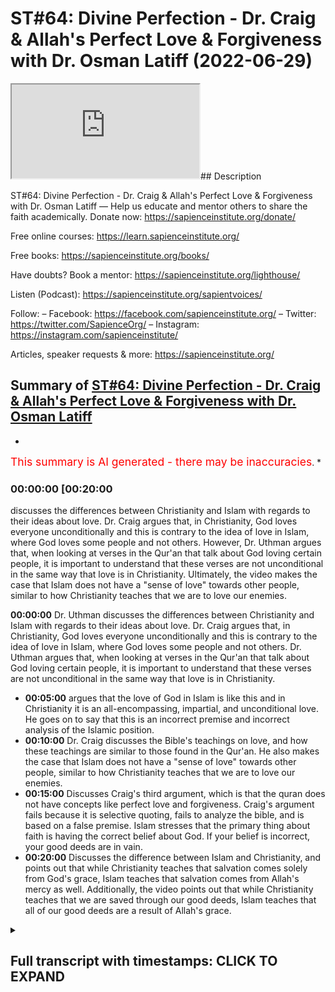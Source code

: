 # ST#64: Divine Perfection - Dr. Craig & Allah's Perfect Love & Forgiveness with Dr. Osman Latiff (2022-06-29)

<iframe loading='lazy' allow='autoplay' src='https://www.youtube.com/embed/fFkGbBAgy1s'></iframe>## Description

ST#64: Divine Perfection - Dr. Craig & Allah's Perfect Love & Forgiveness with Dr. Osman Latiff
—
Help us educate and mentor others to share the faith academically.
Donate now: <https://sapienceinstitute.org/donate/>

Free online courses: <https://learn.sapienceinstitute.org/>

Free books: <https://sapienceinstitute.org/books/>

Have doubts? Book a mentor: <https://sapienceinstitute.org/lighthouse/>

Listen (Podcast): <https://sapienceinstitute.org/sapientvoices/>

Follow:
– Facebook: <https://facebook.com/sapienceinstitute.org/>
– Twitter: <https://twitter.com/SapienceOrg/>
– Instagram: <https://instagram.com/sapienceinstitute/>

Articles, speaker requests & more: <https://sapienceinstitute.org/>

## Summary of [ST#64: Divine Perfection - Dr. Craig & Allah's Perfect Love & Forgiveness with Dr. Osman Latiff](https://www.youtube.com/watch?v=fFkGbBAgy1s)

*

<span style="color:red; font-size:125%">This summary is AI generated - there may be inaccuracies</span>. [](/)*

### <a onclick="modifyYTiframeseektime('1200')">00:00:00 [00:20:00</a>

 discusses the differences between Christianity and Islam with regards to their ideas about love. Dr. Craig argues that, in Christianity, God loves everyone unconditionally and this is contrary to the idea of love in Islam, where God loves some people and not others. However, Dr. Uthman argues that, when looking at verses in the Qur'an that talk about God loving certain people, it is important to understand that these verses are not unconditional in the same way that love is in Christianity. Ultimately, the video makes the case that Islam does not have a "sense of love" towards other people, similar to how Christianity teaches that we are to love our enemies.

**<a onclick="modifyYTiframeseektime('0')">00:00:00</a>**  Dr. Uthman discusses the differences between Christianity and Islam with regards to their ideas about love. Dr. Craig argues that, in Christianity, God loves everyone unconditionally and this is contrary to the idea of love in Islam, where God loves some people and not others. Dr. Uthman argues that, when looking at verses in the Qur'an that talk about God loving certain people, it is important to understand that these verses are not unconditional in the same way that love is in Christianity.

* **<a onclick="modifyYTiframeseektime('300')">00:05:00</a>** argues that the love of God in Islam is like this and in Christianity it is an all-encompassing, impartial, and unconditional love. He goes on to say that this is an incorrect premise and incorrect analysis of the Islamic position.
* **<a onclick="modifyYTiframeseektime('600')">00:10:00</a>**  Dr. Craig discusses the Bible's teachings on love, and how these teachings are similar to those found in the Qur'an. He also makes the case that Islam does not have a "sense of love" towards other people, similar to how Christianity teaches that we are to love our enemies.
* **<a onclick="modifyYTiframeseektime('900')">00:15:00</a>** Discusses Craig's third argument, which is that the quran does not have concepts like perfect love and forgiveness. Craig's argument fails because it is selective quoting, fails to analyze the bible, and is based on a false premise. Islam stresses that the primary thing about faith is having the correct belief about God. If your belief is incorrect, your good deeds are in vain.
* **<a onclick="modifyYTiframeseektime('1200')">00:20:00</a>** Discusses the difference between Islam and Christianity, and points out that while Christianity teaches that salvation comes solely from God's grace, Islam teaches that salvation comes from Allah's mercy as well. Additionally, the video points out that while Christianity teaches that we are saved through our good deeds, Islam teaches that all of our good deeds are a result of Allah's grace.

<details><summary><h2>Full transcript with timestamps: CLICK TO EXPAND</h2></summary>

<a onclick="modifyYTiframeseektime('6)')">0:00:06 assalamualaikum welcome to sapient</a>
<a onclick="modifyYTiframeseektime('8)')">0:00:08 thoughts this is dr uthman native and</a>
<a onclick="modifyYTiframeseektime('9)')">0:00:09 we're going through my book divine</a>
<a onclick="modifyYTiframeseektime('10)')">0:00:10 perfection christianity and islam on sin</a>
<a onclick="modifyYTiframeseektime('13)')">0:00:13 and salvation a very important topic a</a>
<a onclick="modifyYTiframeseektime('15)')">0:00:15 very crucial understanding christianity</a>
<a onclick="modifyYTiframeseektime('18)')">0:00:18 in its light in this right light and</a>
<a onclick="modifyYTiframeseektime('20)')">0:00:20 islam in this right light as well of</a>
<a onclick="modifyYTiframeseektime('22)')">0:00:22 course the book is also answering back</a>
<a onclick="modifyYTiframeseektime('24)')">0:00:24 against detractors made by destructions</a>
<a onclick="modifyYTiframeseektime('26)')">0:00:26 made by christian mission ethiopia and</a>
<a onclick="modifyYTiframeseektime('28)')">0:00:28 apologists like william lane craig and</a>
<a onclick="modifyYTiframeseektime('30)')">0:00:30 others before and after him as well</a>
<a onclick="modifyYTiframeseektime('33)')">0:00:33 we've been through</a>
<a onclick="modifyYTiframeseektime('34)')">0:00:34 two main arguments made by dr william</a>
<a onclick="modifyYTiframeseektime('37)')">0:00:37 lane craig already about the concept of</a>
<a onclick="modifyYTiframeseektime('39)')">0:00:39 the trinity in the quranic framework</a>
<a onclick="modifyYTiframeseektime('41)')">0:00:41 about humans salvation in the quranic</a>
<a onclick="modifyYTiframeseektime('44)')">0:00:44 model as well</a>
<a onclick="modifyYTiframeseektime('46)')">0:00:46 in contrast to the christian</a>
<a onclick="modifyYTiframeseektime('48)')">0:00:48 idea about atonement represents through</a>
<a onclick="modifyYTiframeseektime('50)')">0:00:50 atonement theories and other things as</a>
<a onclick="modifyYTiframeseektime('52)')">0:00:52 well now the the third argument made by</a>
<a onclick="modifyYTiframeseektime('55)')">0:00:55 dr craig in light of islamic theism is a</a>
<a onclick="modifyYTiframeseektime('58)')">0:00:58 bit similar to the second one but this</a>
<a onclick="modifyYTiframeseektime('60)')">0:01:00 time it's about the idea of love</a>
<a onclick="modifyYTiframeseektime('62)')">0:01:02 so he argues therefore that god can't be</a>
<a onclick="modifyYTiframeseektime('65)')">0:01:05 worthy of worship in islam because he's</a>
<a onclick="modifyYTiframeseektime('67)')">0:01:07 not maximally loving in that he doesn't</a>
<a onclick="modifyYTiframeseektime('70)')">0:01:10 love</a>
<a onclick="modifyYTiframeseektime('70)')">0:01:10 everybody and the christians in fact not</a>
<a onclick="modifyYTiframeseektime('73)')">0:01:13 all christians but he and perhaps people</a>
<a onclick="modifyYTiframeseektime('75)')">0:01:15 like him</a>
<a onclick="modifyYTiframeseektime('76)')">0:01:16 focus on the idea that god loves</a>
<a onclick="modifyYTiframeseektime('79)')">0:01:19 everyone</a>
<a onclick="modifyYTiframeseektime('80)')">0:01:20 god loves everybody</a>
<a onclick="modifyYTiframeseektime('82)')">0:01:22 and therefore if god loves everybody</a>
<a onclick="modifyYTiframeseektime('85)')">0:01:25 then that's the god that we should be</a>
<a onclick="modifyYTiframeseektime('86)')">0:01:26 worshipping as opposed to islam where</a>
<a onclick="modifyYTiframeseektime('89)')">0:01:29 god loves some people and not other</a>
<a onclick="modifyYTiframeseektime('91)')">0:01:31 people and craig therefore in his in his</a>
<a onclick="modifyYTiframeseektime('94)')">0:01:34 works and literature in his debates he</a>
<a onclick="modifyYTiframeseektime('96)')">0:01:36 isolates particular verses in the quran</a>
<a onclick="modifyYTiframeseektime('98)')">0:01:38 where it says that god loves the</a>
<a onclick="modifyYTiframeseektime('100)')">0:01:40 the doers of god those of good god loves</a>
<a onclick="modifyYTiframeseektime('103)')">0:01:43 the repentant god loves the you know the</a>
<a onclick="modifyYTiframeseektime('106)')">0:01:46 ones who make peace god loves so god</a>
<a onclick="modifyYTiframeseektime('108)')">0:01:48 loves particular people uh but god does</a>
<a onclick="modifyYTiframeseektime('111)')">0:01:51 not love other people god doesn't love</a>
<a onclick="modifyYTiframeseektime('112)')">0:01:52 the boastful god doesn't love the</a>
<a onclick="modifyYTiframeseektime('114)')">0:01:54 arrogant god doesn't love the the</a>
<a onclick="modifyYTiframeseektime('116)')">0:01:56 unbelievers for example god doesn't love</a>
<a onclick="modifyYTiframeseektime('118)')">0:01:58 the mischief makers for example or the</a>
<a onclick="modifyYTiframeseektime('120)')">0:02:00 unjust for example so we have those that</a>
<a onclick="modifyYTiframeseektime('122)')">0:02:02 god loves and go that god and those that</a>
<a onclick="modifyYTiframeseektime('124)')">0:02:04 god does not love</a>
<a onclick="modifyYTiframeseektime('126)')">0:02:06 in the quran for example whereas he says</a>
<a onclick="modifyYTiframeseektime('128)')">0:02:08 in in christianity god loves everybody</a>
<a onclick="modifyYTiframeseektime('132)')">0:02:12 and the key verse that christians love</a>
<a onclick="modifyYTiframeseektime('134)')">0:02:14 to cite like him and others is</a>
<a onclick="modifyYTiframeseektime('136)')">0:02:16 for god so loved the world loved the</a>
<a onclick="modifyYTiframeseektime('138)')">0:02:18 world that he gave his only be or he</a>
<a onclick="modifyYTiframeseektime('140)')">0:02:20 sent his only begotten son that he</a>
<a onclick="modifyYTiframeseektime('142)')">0:02:22 whosoever believes in him shall have</a>
<a onclick="modifyYTiframeseektime('144)')">0:02:24 everlasting life and shall not perish so</a>
<a onclick="modifyYTiframeseektime('147)')">0:02:27 therefore since god so loved the world</a>
<a onclick="modifyYTiframeseektime('149)')">0:02:29 meaning the whole world</a>
<a onclick="modifyYTiframeseektime('151)')">0:02:31 that means god loves everybody including</a>
<a onclick="modifyYTiframeseektime('154)')">0:02:34 sinners this is the key thing for us to</a>
<a onclick="modifyYTiframeseektime('156)')">0:02:36 remember about what christians say</a>
<a onclick="modifyYTiframeseektime('158)')">0:02:38 god loves sinners and therefore</a>
<a onclick="modifyYTiframeseektime('161)')">0:02:41 and in contrast the quran in islam the</a>
<a onclick="modifyYTiframeseektime('163)')">0:02:43 god of islam or the quran does not love</a>
<a onclick="modifyYTiframeseektime('166)')">0:02:46 sinners that's the key thing but the</a>
<a onclick="modifyYTiframeseektime('168)')">0:02:48 first thing of course is for us to</a>
<a onclick="modifyYTiframeseektime('169)')">0:02:49 understand this very very clearly number</a>
<a onclick="modifyYTiframeseektime('171)')">0:02:51 one</a>
<a onclick="modifyYTiframeseektime('172)')">0:02:52 christians of course they make this</a>
<a onclick="modifyYTiframeseektime('174)')">0:02:54 argument about god loving everybody but</a>
<a onclick="modifyYTiframeseektime('176)')">0:02:56 there is no agreement in fact amongst</a>
<a onclick="modifyYTiframeseektime('178)')">0:02:58 christians or theologians that god in</a>
<a onclick="modifyYTiframeseektime('181)')">0:03:01 fact loves everybody does god love</a>
<a onclick="modifyYTiframeseektime('184)')">0:03:04 the murderer does god love</a>
<a onclick="modifyYTiframeseektime('187)')">0:03:07 hitler does god love genocidal maniacs</a>
<a onclick="modifyYTiframeseektime('190)')">0:03:10 does god love everybody and does god</a>
<a onclick="modifyYTiframeseektime('193)')">0:03:13 love them exactly the same way now i say</a>
<a onclick="modifyYTiframeseektime('195)')">0:03:15 that because dr craig for example says</a>
<a onclick="modifyYTiframeseektime('198)')">0:03:18 the love of god is three things it's</a>
<a onclick="modifyYTiframeseektime('200)')">0:03:20 impartial it's universal and it's</a>
<a onclick="modifyYTiframeseektime('203)')">0:03:23 unconditional remember those three words</a>
<a onclick="modifyYTiframeseektime('205)')">0:03:25 it's impartial</a>
<a onclick="modifyYTiframeseektime('207)')">0:03:27 unconditional and it's universal whereas</a>
<a onclick="modifyYTiframeseektime('210)')">0:03:30 the love of the god in islam it's</a>
<a onclick="modifyYTiframeseektime('213)')">0:03:33 partial not universal not unconditional</a>
<a onclick="modifyYTiframeseektime('215)')">0:03:35 either therefore the god of uh</a>
<a onclick="modifyYTiframeseektime('217)')">0:03:37 christianity he argues wins the day now</a>
<a onclick="modifyYTiframeseektime('220)')">0:03:40 let's think about this very carefully</a>
<a onclick="modifyYTiframeseektime('221)')">0:03:41 what does it mean to say that the love</a>
<a onclick="modifyYTiframeseektime('222)')">0:03:42 of god is impartial in christianity that</a>
<a onclick="modifyYTiframeseektime('225)')">0:03:45 means it's the same that means god loves</a>
<a onclick="modifyYTiframeseektime('228)')">0:03:48 everybody the same what does that mean</a>
<a onclick="modifyYTiframeseektime('231)')">0:03:51 that means god loves</a>
<a onclick="modifyYTiframeseektime('233)')">0:03:53 hitler like he loves moses that god</a>
<a onclick="modifyYTiframeseektime('236)')">0:03:56 loves the mass murderer like he loves</a>
<a onclick="modifyYTiframeseektime('239)')">0:03:59 the peacemaker that means god love is</a>
<a onclick="modifyYTiframeseektime('241)')">0:04:01 impartial he loves everybody the same</a>
<a onclick="modifyYTiframeseektime('244)')">0:04:04 which means in essence god loves nobody</a>
<a onclick="modifyYTiframeseektime('247)')">0:04:07 because there's no gradients of love for</a>
<a onclick="modifyYTiframeseektime('249)')">0:04:09 us to consider what does love actually</a>
<a onclick="modifyYTiframeseektime('251)')">0:04:11 then mean</a>
<a onclick="modifyYTiframeseektime('253)')">0:04:13 what does love even mean if god loves</a>
<a onclick="modifyYTiframeseektime('255)')">0:04:15 everybody the same and there are no</a>
<a onclick="modifyYTiframeseektime('257)')">0:04:17 gradients of love loving less not loving</a>
<a onclick="modifyYTiframeseektime('260)')">0:04:20 loving more these are all gradients of</a>
<a onclick="modifyYTiframeseektime('262)')">0:04:22 love that we find in the quran in</a>
<a onclick="modifyYTiframeseektime('263)')">0:04:23 islamic</a>
<a onclick="modifyYTiframeseektime('265)')">0:04:25 narrative but in christianity if god</a>
<a onclick="modifyYTiframeseektime('267)')">0:04:27 loves everybody the same impartially</a>
<a onclick="modifyYTiframeseektime('269)')">0:04:29 that means how do we even have a way of</a>
<a onclick="modifyYTiframeseektime('271)')">0:04:31 approaching god or know what god wants</a>
<a onclick="modifyYTiframeseektime('274)')">0:04:34 us to do if he loves us all impartially</a>
<a onclick="modifyYTiframeseektime('277)')">0:04:37 anyway from the get-go from the outside</a>
<a onclick="modifyYTiframeseektime('280)')">0:04:40 and what does it mean is love is</a>
<a onclick="modifyYTiframeseektime('281)')">0:04:41 unconditional that means there's no</a>
<a onclick="modifyYTiframeseektime('283)')">0:04:43 condition placed on god's love that</a>
<a onclick="modifyYTiframeseektime('284)')">0:04:44 means</a>
<a onclick="modifyYTiframeseektime('285)')">0:04:45 the psychopathic murderer she could feel</a>
<a onclick="modifyYTiframeseektime('288)')">0:04:48 secure and happy knowing that god loves</a>
<a onclick="modifyYTiframeseektime('290)')">0:04:50 him anyway because it's an unconditional</a>
<a onclick="modifyYTiframeseektime('293)')">0:04:53 love like the craig therefore presents</a>
<a onclick="modifyYTiframeseektime('295)')">0:04:55 but this again is contrary in fact to</a>
<a onclick="modifyYTiframeseektime('297)')">0:04:57 the bible itself because in the bible</a>
<a onclick="modifyYTiframeseektime('299)')">0:04:59 itself we do find verses where god does</a>
<a onclick="modifyYTiframeseektime('302)')">0:05:02 not love some people in the book of</a>
<a onclick="modifyYTiframeseektime('304)')">0:05:04 hosea for example chapter 9 verse 5 5 it</a>
<a onclick="modifyYTiframeseektime('307)')">0:05:07 says because of their wickedness in</a>
<a onclick="modifyYTiframeseektime('309)')">0:05:09 gilgal i hated them</a>
<a onclick="modifyYTiframeseektime('312)')">0:05:12 right because of this wretchedness or</a>
<a onclick="modifyYTiframeseektime('314)')">0:05:14 their rebellion i do not love them very</a>
<a onclick="modifyYTiframeseektime('317)')">0:05:17 unequivocal language in psalm 5 5. god</a>
<a onclick="modifyYTiframeseektime('320)')">0:05:20 does not love those who transgress and</a>
<a onclick="modifyYTiframeseektime('322)')">0:05:22 do wrong in psalm 5 5 in psalm 139 it</a>
<a onclick="modifyYTiframeseektime('326)')">0:05:26 says something similar right that</a>
<a onclick="modifyYTiframeseektime('329)')">0:05:29 what do i do with those who hate you i</a>
<a onclick="modifyYTiframeseektime('331)')">0:05:31 hate them i have all full hatred for</a>
<a onclick="modifyYTiframeseektime('334)')">0:05:34 them in fact eric peel the dutch</a>
<a onclick="modifyYTiframeseektime('336)')">0:05:36 theologian says that the most</a>
<a onclick="modifyYTiframeseektime('338)')">0:05:38 absolute form of hatred is used in this</a>
<a onclick="modifyYTiframeseektime('341)')">0:05:41 verse even thomas aquinas in his</a>
<a onclick="modifyYTiframeseektime('343)')">0:05:43 comments from psalm 5 5 says that god</a>
<a onclick="modifyYTiframeseektime('345)')">0:05:45 hates sinners</a>
<a onclick="modifyYTiframeseektime('347)')">0:05:47 right that they're not sufficient</a>
<a onclick="modifyYTiframeseektime('349)')">0:05:49 before god's majesty before god so</a>
<a onclick="modifyYTiframeseektime('352)')">0:05:52 therefore it seems these are like newer</a>
<a onclick="modifyYTiframeseektime('354)')">0:05:54 kind of trends coming from christian</a>
<a onclick="modifyYTiframeseektime('355)')">0:05:55 missionaries about god loving everybody</a>
<a onclick="modifyYTiframeseektime('357)')">0:05:57 maybe</a>
<a onclick="modifyYTiframeseektime('358)')">0:05:58 maybe it's a ploy</a>
<a onclick="modifyYTiframeseektime('359)')">0:05:59 in order to propagate their faith and to</a>
<a onclick="modifyYTiframeseektime('361)')">0:06:01 invite more people to christianity but</a>
<a onclick="modifyYTiframeseektime('363)')">0:06:03 but the bible isn't saying that and nor</a>
<a onclick="modifyYTiframeseektime('366)')">0:06:06 are christian theologians particularly</a>
<a onclick="modifyYTiframeseektime('367)')">0:06:07 of the past saying that that god loves</a>
<a onclick="modifyYTiframeseektime('369)')">0:06:09 everybody the same way impartially that</a>
<a onclick="modifyYTiframeseektime('372)')">0:06:12 means even me as a muslim who denies</a>
<a onclick="modifyYTiframeseektime('375)')">0:06:15 christianity and denies of the core</a>
<a onclick="modifyYTiframeseektime('377)')">0:06:17 tenets of christianity of incarnation of</a>
<a onclick="modifyYTiframeseektime('380)')">0:06:20 jesus as a savior uh</a>
<a onclick="modifyYTiframeseektime('383)')">0:06:23 god would love me as as he loves other</a>
<a onclick="modifyYTiframeseektime('385)')">0:06:25 people</a>
<a onclick="modifyYTiframeseektime('386)')">0:06:26 unconditionally i mean i don't have to</a>
<a onclick="modifyYTiframeseektime('388)')">0:06:28 change or anything of course christians</a>
<a onclick="modifyYTiframeseektime('389)')">0:06:29 wouldn't argue they said no there has to</a>
<a onclick="modifyYTiframeseektime('390)')">0:06:30 be change and you have to whatever but</a>
<a onclick="modifyYTiframeseektime('392)')">0:06:32 the point is not just through my service</a>
<a onclick="modifyYTiframeseektime('394)')">0:06:34 of anybody really so</a>
<a onclick="modifyYTiframeseektime('396)')">0:06:36 that wouldn't really work in light of</a>
<a onclick="modifyYTiframeseektime('398)')">0:06:38 the bible or in light of just</a>
<a onclick="modifyYTiframeseektime('399)')">0:06:39 logical sense and what about god</a>
<a onclick="modifyYTiframeseektime('402)')">0:06:42 therefore loving universally that means</a>
<a onclick="modifyYTiframeseektime('404)')">0:06:44 the same thing that god loves everybody</a>
<a onclick="modifyYTiframeseektime('406)')">0:06:46 and everything the same way</a>
<a onclick="modifyYTiframeseektime('408)')">0:06:48 of course this wouldn't make much sense</a>
<a onclick="modifyYTiframeseektime('411)')">0:06:51 to say that because it wouldn't give</a>
<a onclick="modifyYTiframeseektime('413)')">0:06:53 human beings that incentive that drive</a>
<a onclick="modifyYTiframeseektime('415)')">0:06:55 to want to do good things in order to</a>
<a onclick="modifyYTiframeseektime('418)')">0:06:58 love god or be loved by god because if</a>
<a onclick="modifyYTiframeseektime('422)')">0:07:02 god loves them already anyway then what</a>
<a onclick="modifyYTiframeseektime('424)')">0:07:04 really would the point of that be</a>
<a onclick="modifyYTiframeseektime('426)')">0:07:06 and some people in fact would argue some</a>
<a onclick="modifyYTiframeseektime('428)')">0:07:08 people would argue against it by saying</a>
<a onclick="modifyYTiframeseektime('429)')">0:07:09 well you know people's love for god</a>
<a onclick="modifyYTiframeseektime('431)')">0:07:11 should drive them to want to do good</a>
<a onclick="modifyYTiframeseektime('433)')">0:07:13 things for them and i understand that</a>
<a onclick="modifyYTiframeseektime('434)')">0:07:14 point as well but other people would</a>
<a onclick="modifyYTiframeseektime('435)')">0:07:15 argue</a>
<a onclick="modifyYTiframeseektime('436)')">0:07:16 what's the point anyway and anyway islam</a>
<a onclick="modifyYTiframeseektime('438)')">0:07:18 doesn't have that problem</a>
<a onclick="modifyYTiframeseektime('440)')">0:07:20 it doesn't have that problem because</a>
<a onclick="modifyYTiframeseektime('442)')">0:07:22 what does islam actually say</a>
<a onclick="modifyYTiframeseektime('443)')">0:07:23 it says number one the thing that is</a>
<a onclick="modifyYTiframeseektime('446)')">0:07:26 universal from god to all of humanity is</a>
<a onclick="modifyYTiframeseektime('449)')">0:07:29 the divine mercy of god remember we've</a>
<a onclick="modifyYTiframeseektime('452)')">0:07:32 discussed it already in light of the</a>
<a onclick="modifyYTiframeseektime('454)')">0:07:34 adamic conundrum in light of human</a>
<a onclick="modifyYTiframeseektime('456)')">0:07:36 salvation model</a>
<a onclick="modifyYTiframeseektime('457)')">0:07:37 god's divine mercy and that divine mercy</a>
<a onclick="modifyYTiframeseektime('460)')">0:07:40 is in everything so the prophet of allah</a>
<a onclick="modifyYTiframeseektime('463)')">0:07:43 says that that in the lillahi</a>
<a onclick="modifyYTiframeseektime('465)')">0:07:45 allah has a hundred parts of his mercy</a>
<a onclick="modifyYTiframeseektime('470)')">0:07:50 allah has sent one part of his mercy</a>
<a onclick="modifyYTiframeseektime('472)')">0:07:52 between humans and jinn and even beasts</a>
<a onclick="modifyYTiframeseektime('475)')">0:07:55 right even animals even the hadith says</a>
<a onclick="modifyYTiframeseektime('478)')">0:07:58 well hawaiian even insects share from</a>
<a onclick="modifyYTiframeseektime('480)')">0:08:00 that one part of that divine mercy that</a>
<a onclick="modifyYTiframeseektime('482)')">0:08:02 means that mercy of god really is in</a>
<a onclick="modifyYTiframeseektime('484)')">0:08:04 everybody</a>
<a onclick="modifyYTiframeseektime('486)')">0:08:06 and people when you see</a>
<a onclick="modifyYTiframeseektime('488)')">0:08:08 you know acts of goodness or kindness or</a>
<a onclick="modifyYTiframeseektime('490)')">0:08:10 mercy or sympathy or empathy or love</a>
<a onclick="modifyYTiframeseektime('492)')">0:08:12 uh</a>
<a onclick="modifyYTiframeseektime('493)')">0:08:13 or you're only seeing a small tiny</a>
<a onclick="modifyYTiframeseektime('496)')">0:08:16 fragment of something that's in your</a>
<a onclick="modifyYTiframeseektime('498)')">0:08:18 life but think about the whole of</a>
<a onclick="modifyYTiframeseektime('500)')">0:08:20 creation from the beginning to the end</a>
<a onclick="modifyYTiframeseektime('501)')">0:08:21 of time and all of everything that you</a>
<a onclick="modifyYTiframeseektime('503)')">0:08:23 see and you will never see in your life</a>
<a onclick="modifyYTiframeseektime('505)')">0:08:25 is all from that one part of allah's</a>
<a onclick="modifyYTiframeseektime('507)')">0:08:27 divine mercy that's mercy isn't</a>
<a onclick="modifyYTiframeseektime('509)')">0:08:29 everything even those who disbelieve in</a>
<a onclick="modifyYTiframeseektime('511)')">0:08:31 him allah is still merciful unto them</a>
<a onclick="modifyYTiframeseektime('513)')">0:08:33 how is allah merciful and to all people</a>
<a onclick="modifyYTiframeseektime('515)')">0:08:35 that allah allows and shows even the</a>
<a onclick="modifyYTiframeseektime('518)')">0:08:38 wretched most wretched person at any</a>
<a onclick="modifyYTiframeseektime('520)')">0:08:40 time a chance to come back to god</a>
<a onclick="modifyYTiframeseektime('524)')">0:08:44 right that's that's powerful that</a>
<a onclick="modifyYTiframeseektime('526)')">0:08:46 allah's mercy is such that even the most</a>
<a onclick="modifyYTiframeseektime('528)')">0:08:48 wretched individual has at any point in</a>
<a onclick="modifyYTiframeseektime('531)')">0:08:51 time any point in his life to go back to</a>
<a onclick="modifyYTiframeseektime('533)')">0:08:53 god through repentance and he will find</a>
<a onclick="modifyYTiframeseektime('535)')">0:08:55 god forgiving allah says</a>
<a onclick="modifyYTiframeseektime('541)')">0:09:01 i am forgiving</a>
<a onclick="modifyYTiframeseektime('544)')">0:09:04 for the one who repents</a>
<a onclick="modifyYTiframeseektime('546)')">0:09:06 and believes and works good deeds and</a>
<a onclick="modifyYTiframeseektime('549)')">0:09:09 then follows a life of righteousness i</a>
<a onclick="modifyYTiframeseektime('552)')">0:09:12 am forgiving on that person so therefore</a>
<a onclick="modifyYTiframeseektime('554)')">0:09:14 that that path is always open for</a>
<a onclick="modifyYTiframeseektime('556)')">0:09:16 anybody the path of forgiveness and</a>
<a onclick="modifyYTiframeseektime('558)')">0:09:18 mercy and closeness and love of god but</a>
<a onclick="modifyYTiframeseektime('561)')">0:09:21 to say therefore at the outset god loves</a>
<a onclick="modifyYTiframeseektime('563)')">0:09:23 everybody it wouldn't really it's i mean</a>
<a onclick="modifyYTiframeseektime('564)')">0:09:24 it might sound nice on the tongue but it</a>
<a onclick="modifyYTiframeseektime('566)')">0:09:26 doesn't really make that much actually</a>
<a onclick="modifyYTiframeseektime('567)')">0:09:27 of sense and christian theologians would</a>
<a onclick="modifyYTiframeseektime('569)')">0:09:29 argue i mean some people in fact really</a>
<a onclick="modifyYTiframeseektime('572)')">0:09:32 argue against william craig for saying</a>
<a onclick="modifyYTiframeseektime('574)')">0:09:34 such things because the bible in fact</a>
<a onclick="modifyYTiframeseektime('575)')">0:09:35 doesn't teach that doesn't preach that</a>
<a onclick="modifyYTiframeseektime('578)')">0:09:38 and therefore it's really an incorrect</a>
<a onclick="modifyYTiframeseektime('580)')">0:09:40 way of of of interpreting the christian</a>
<a onclick="modifyYTiframeseektime('583)')">0:09:43 faith as well</a>
<a onclick="modifyYTiframeseektime('584)')">0:09:44 uh so that's one thing therefore that he</a>
<a onclick="modifyYTiframeseektime('586)')">0:09:46 says in his argument that the love of</a>
<a onclick="modifyYTiframeseektime('588)')">0:09:48 god in islam is like this and in</a>
<a onclick="modifyYTiframeseektime('590)')">0:09:50 christianity it's an all-encompassing</a>
<a onclick="modifyYTiframeseektime('592)')">0:09:52 it's a universal impartial and</a>
<a onclick="modifyYTiframeseektime('594)')">0:09:54 unconditional love we've shown therefore</a>
<a onclick="modifyYTiframeseektime('596)')">0:09:56 that that actually is is an incorrect</a>
<a onclick="modifyYTiframeseektime('598)')">0:09:58 premise and incorrect</a>
<a onclick="modifyYTiframeseektime('599)')">0:09:59 analysis of the islamic position as well</a>
<a onclick="modifyYTiframeseektime('602)')">0:10:02 the second thing that he argues in fact</a>
<a onclick="modifyYTiframeseektime('604)')">0:10:04 in the same section or same area is he</a>
<a onclick="modifyYTiframeseektime('607)')">0:10:07 says you see the love of god</a>
<a onclick="modifyYTiframeseektime('609)')">0:10:09 is such that</a>
<a onclick="modifyYTiframeseektime('611)')">0:10:11 god calls on christians to be loving to</a>
<a onclick="modifyYTiframeseektime('615)')">0:10:15 be loving to their enemies</a>
<a onclick="modifyYTiframeseektime('617)')">0:10:17 and he says you see that's unique</a>
<a onclick="modifyYTiframeseektime('618)')">0:10:18 because in islam you don't have loving</a>
<a onclick="modifyYTiframeseektime('620)')">0:10:20 your enemies</a>
<a onclick="modifyYTiframeseektime('622)')">0:10:22 and again it might sound nice on the</a>
<a onclick="modifyYTiframeseektime('624)')">0:10:24 tongue while loving your enemies okay</a>
<a onclick="modifyYTiframeseektime('626)')">0:10:26 what does that actually mean it's</a>
<a onclick="modifyYTiframeseektime('627)')">0:10:27 important for all of us to look closely</a>
<a onclick="modifyYTiframeseektime('629)')">0:10:29 at every argument being made and to</a>
<a onclick="modifyYTiframeseektime('630)')">0:10:30 dissect it and to unpack it and to</a>
<a onclick="modifyYTiframeseektime('632)')">0:10:32 unpeel it and to look closely because</a>
<a onclick="modifyYTiframeseektime('634)')">0:10:34 these are our major problems and i</a>
<a onclick="modifyYTiframeseektime('636)')">0:10:36 believe that if christians are sincere</a>
<a onclick="modifyYTiframeseektime('638)')">0:10:38 and they look closely they'll see the</a>
<a onclick="modifyYTiframeseektime('640)')">0:10:40 fallacy of these of these own arguments</a>
<a onclick="modifyYTiframeseektime('642)')">0:10:42 so he says for example in the book of</a>
<a onclick="modifyYTiframeseektime('644)')">0:10:44 matthew it says that you know jesus says</a>
<a onclick="modifyYTiframeseektime('646)')">0:10:46 love your enemies</a>
<a onclick="modifyYTiframeseektime('648)')">0:10:48 love your enemies like you love</a>
<a onclick="modifyYTiframeseektime('649)')">0:10:49 yourselves love your enemies</a>
<a onclick="modifyYTiframeseektime('651)')">0:10:51 now what does love actually mean how do</a>
<a onclick="modifyYTiframeseektime('653)')">0:10:53 you define does the bible define love</a>
<a onclick="modifyYTiframeseektime('657)')">0:10:57 how do you love i know i know how to</a>
<a onclick="modifyYTiframeseektime('658)')">0:10:58 love me i could say i love god i love my</a>
<a onclick="modifyYTiframeseektime('661)')">0:11:01 mother i love my wife my children i you</a>
<a onclick="modifyYTiframeseektime('663)')">0:11:03 have you know what love might mean</a>
<a onclick="modifyYTiframeseektime('665)')">0:11:05 what does it mean to love your enemies</a>
<a onclick="modifyYTiframeseektime('668)')">0:11:08 and what must your enemies be doing or</a>
<a onclick="modifyYTiframeseektime('670)')">0:11:10 not doing in order for you to love them</a>
<a onclick="modifyYTiframeseektime('673)')">0:11:13 or not love them</a>
<a onclick="modifyYTiframeseektime('674)')">0:11:14 right do you love the one who is</a>
<a onclick="modifyYTiframeseektime('676)')">0:11:16 murdering your family do you love that</a>
<a onclick="modifyYTiframeseektime('677)')">0:11:17 person and how do you show that love as</a>
<a onclick="modifyYTiframeseektime('680)')">0:11:20 well</a>
<a onclick="modifyYTiframeseektime('681)')">0:11:21 it's one thing to verbalize in fact it's</a>
<a onclick="modifyYTiframeseektime('683)')">0:11:23 one thing to feel not even verbalizing</a>
<a onclick="modifyYTiframeseektime('685)')">0:11:25 is wanting to feel and say i love a</a>
<a onclick="modifyYTiframeseektime('687)')">0:11:27 person if that love is not verbalized</a>
<a onclick="modifyYTiframeseektime('690)')">0:11:30 it's a problem if that love isn't</a>
<a onclick="modifyYTiframeseektime('692)')">0:11:32 actualized it's another problem so what</a>
<a onclick="modifyYTiframeseektime('694)')">0:11:34 does love actually mean therefore now of</a>
<a onclick="modifyYTiframeseektime('696)')">0:11:36 course in the bible we're also taught</a>
<a onclick="modifyYTiframeseektime('698)')">0:11:38 and shown the way that loving one</a>
<a onclick="modifyYTiframeseektime('700)')">0:11:40 enemies is demonstrated in fact in the</a>
<a onclick="modifyYTiframeseektime('702)')">0:11:42 bible it says which means which means</a>
<a onclick="modifyYTiframeseektime('705)')">0:11:45 that when your enemy is hungry feed him</a>
<a onclick="modifyYTiframeseektime('708)')">0:11:48 when your enemy is thirsty give him</a>
<a onclick="modifyYTiframeseektime('710)')">0:11:50 drink no i could understand that</a>
<a onclick="modifyYTiframeseektime('712)')">0:11:52 but then for craig to make an argument</a>
<a onclick="modifyYTiframeseektime('714)')">0:11:54 that islam doesn't have something</a>
<a onclick="modifyYTiframeseektime('715)')">0:11:55 similar</a>
<a onclick="modifyYTiframeseektime('716)')">0:11:56 is again a gross gross error and this is</a>
<a onclick="modifyYTiframeseektime('719)')">0:11:59 too many of them from our christian</a>
<a onclick="modifyYTiframeseektime('721)')">0:12:01 friends because in the quran we have</a>
<a onclick="modifyYTiframeseektime('723)')">0:12:03 something similar in fact allah praises</a>
<a onclick="modifyYTiframeseektime('726)')">0:12:06 those companions of the prophet muhammad</a>
<a onclick="modifyYTiframeseektime('728)')">0:12:08 in the quran</a>
<a onclick="modifyYTiframeseektime('739)')">0:12:19 it says that they the prophet's</a>
<a onclick="modifyYTiframeseektime('741)')">0:12:21 companions feed believers feed</a>
<a onclick="modifyYTiframeseektime('744)')">0:12:24 right</a>
<a onclick="modifyYTiframeseektime('746)')">0:12:26 out of their love for allah</a>
<a onclick="modifyYTiframeseektime('749)')">0:12:29 their if their motivation is the love of</a>
<a onclick="modifyYTiframeseektime('751)')">0:12:31 allah right who do they feed</a>
<a onclick="modifyYTiframeseektime('754)')">0:12:34 the poor miskin the orphans and the</a>
<a onclick="modifyYTiframeseektime('758)')">0:12:38 prisoners of war</a>
<a onclick="modifyYTiframeseektime('760)')">0:12:40 prisoners of war of course are enemy</a>
<a onclick="modifyYTiframeseektime('762)')">0:12:42 prisoners of war right and they say we</a>
<a onclick="modifyYTiframeseektime('765)')">0:12:45 feed you</a>
<a onclick="modifyYTiframeseektime('768)')">0:12:48 for the sake of allah</a>
<a onclick="modifyYTiframeseektime('770)')">0:12:50 or they think or they feel or they say</a>
<a onclick="modifyYTiframeseektime('772)')">0:12:52 we feed you for the sake of allah</a>
<a onclick="modifyYTiframeseektime('774)')">0:12:54 we don't want for the face of allah we</a>
<a onclick="modifyYTiframeseektime('777)')">0:12:57 don't want from you any reward or any</a>
<a onclick="modifyYTiframeseektime('780)')">0:13:00 gratitude or any thanks everything we're</a>
<a onclick="modifyYTiframeseektime('782)')">0:13:02 doing is completely and solely for the</a>
<a onclick="modifyYTiframeseektime('784)')">0:13:04 love of allah wa ta'ala that's a</a>
<a onclick="modifyYTiframeseektime('786)')">0:13:06 demonstration of</a>
<a onclick="modifyYTiframeseektime('788)')">0:13:08 feeding captives and of course in</a>
<a onclick="modifyYTiframeseektime('790)')">0:13:10 islamic history there's a lot of</a>
<a onclick="modifyYTiframeseektime('791)')">0:13:11 examples of that of feeding captives</a>
<a onclick="modifyYTiframeseektime('793)')">0:13:13 whoever they are christian captives or</a>
<a onclick="modifyYTiframeseektime('795)')">0:13:15 whoever they are you know</a>
<a onclick="modifyYTiframeseektime('797)')">0:13:17 in my book on being human how islam</a>
<a onclick="modifyYTiframeseektime('800)')">0:13:20 addresses othering demonization and</a>
<a onclick="modifyYTiframeseektime('801)')">0:13:21 empathy my last chapter is about the</a>
<a onclick="modifyYTiframeseektime('803)')">0:13:23 genocide in rwanda 1994 where i discuss</a>
<a onclick="modifyYTiframeseektime('806)')">0:13:26 at length the way that muslims in fact</a>
<a onclick="modifyYTiframeseektime('808)')">0:13:28 save the lives of countless christians</a>
<a onclick="modifyYTiframeseektime('810)')">0:13:30 and fed them and gave them drink and hid</a>
<a onclick="modifyYTiframeseektime('812)')">0:13:32 them as as muslims to save their lives</a>
<a onclick="modifyYTiframeseektime('815)')">0:13:35 and all but these things are quite</a>
<a onclick="modifyYTiframeseektime('816)')">0:13:36 common they can't happen of course in</a>
<a onclick="modifyYTiframeseektime('818)')">0:13:38 our world people they do those things</a>
<a onclick="modifyYTiframeseektime('820)')">0:13:40 but in islam of course we also have</a>
<a onclick="modifyYTiframeseektime('821)')">0:13:41 guidelines about you know showing</a>
<a onclick="modifyYTiframeseektime('824)')">0:13:44 preferential treatment</a>
<a onclick="modifyYTiframeseektime('827)')">0:13:47 showing goodness to even enemies who are</a>
<a onclick="modifyYTiframeseektime('829)')">0:13:49 prisoners of war and um and dealing with</a>
<a onclick="modifyYTiframeseektime('832)')">0:13:52 them you know with that kind of a</a>
<a onclick="modifyYTiframeseektime('833)')">0:13:53 kindness or feeding them and so</a>
<a onclick="modifyYTiframeseektime('835)')">0:13:55 therefore the bible therefore has this</a>
<a onclick="modifyYTiframeseektime('836)')">0:13:56 but so too does the quran in fact have</a>
<a onclick="modifyYTiframeseektime('838)')">0:13:58 there's not an argument therefore to be</a>
<a onclick="modifyYTiframeseektime('839)')">0:13:59 made</a>
<a onclick="modifyYTiframeseektime('840)')">0:14:00 and therefore he also makes the case</a>
<a onclick="modifyYTiframeseektime('841)')">0:14:01 therefore that</a>
<a onclick="modifyYTiframeseektime('843)')">0:14:03 in islam we don't have this sense of</a>
<a onclick="modifyYTiframeseektime('846)')">0:14:06 you know of love towards other people or</a>
<a onclick="modifyYTiframeseektime('850)')">0:14:10 you know loving god for example loving</a>
<a onclick="modifyYTiframeseektime('852)')">0:14:12 god and god loving people even though of</a>
<a onclick="modifyYTiframeseektime('854)')">0:14:14 course the quran also says</a>
<a onclick="modifyYTiframeseektime('856)')">0:14:16 that about the believers</a>
<a onclick="modifyYTiframeseektime('859)')">0:14:19 that they</a>
<a onclick="modifyYTiframeseektime('861)')">0:14:21 that god loves them and they love god</a>
<a onclick="modifyYTiframeseektime('864)')">0:14:24 and so therefore the way that love is</a>
<a onclick="modifyYTiframeseektime('865)')">0:14:25 reflected in islam even love towards</a>
<a onclick="modifyYTiframeseektime('867)')">0:14:27 other people has been shown very clearly</a>
<a onclick="modifyYTiframeseektime('869)')">0:14:29 in the quran</a>
<a onclick="modifyYTiframeseektime('870)')">0:14:30 and in the life of the prophet muhammad</a>
<a onclick="modifyYTiframeseektime('872)')">0:14:32 himself peace be upon him in fact the</a>
<a onclick="modifyYTiframeseektime('874)')">0:14:34 prophet one says to his companion</a>
<a onclick="modifyYTiframeseektime('877)')">0:14:37 he says to aquarius</a>
<a onclick="modifyYTiframeseektime('879)')">0:14:39 he says</a>
<a onclick="modifyYTiframeseektime('880)')">0:14:40 join relations with those that cut off</a>
<a onclick="modifyYTiframeseektime('882)')">0:14:42 from you</a>
<a onclick="modifyYTiframeseektime('884)')">0:14:44 and give to those who deny you</a>
<a onclick="modifyYTiframeseektime('887)')">0:14:47 and pardon those who wrong you he says</a>
<a onclick="modifyYTiframeseektime('889)')">0:14:49 don't be like those who who say that i'm</a>
<a onclick="modifyYTiframeseektime('892)')">0:14:52 going to be good to those if they're</a>
<a onclick="modifyYTiframeseektime('893)')">0:14:53 good to me meaning have a much higher</a>
<a onclick="modifyYTiframeseektime('895)')">0:14:55 paradigm of service to people of</a>
<a onclick="modifyYTiframeseektime('898)')">0:14:58 kindness to people the quran in fact has</a>
<a onclick="modifyYTiframeseektime('901)')">0:15:01 many examples like that it praises those</a>
<a onclick="modifyYTiframeseektime('903)')">0:15:03 who subdue their anger who pardon people</a>
<a onclick="modifyYTiframeseektime('906)')">0:15:06 who give to others who give in charity</a>
<a onclick="modifyYTiframeseektime('908)')">0:15:08 who kind of have all these beautiful</a>
<a onclick="modifyYTiframeseektime('909)')">0:15:09 attributes that praises those people so</a>
<a onclick="modifyYTiframeseektime('912)')">0:15:12 therefore it is an incorrect premise for</a>
<a onclick="modifyYTiframeseektime('913)')">0:15:13 christians like craig to argue therefore</a>
<a onclick="modifyYTiframeseektime('915)')">0:15:15 the quran has no concept like these</a>
<a onclick="modifyYTiframeseektime('918)')">0:15:18 whereas in the bible we're told to love</a>
<a onclick="modifyYTiframeseektime('919)')">0:15:19 one's enemies and to love people in fact</a>
<a onclick="modifyYTiframeseektime('922)')">0:15:22 the beautiful tradition in the prophet's</a>
<a onclick="modifyYTiframeseektime('923)')">0:15:23 life is that he said peace be upon</a>
<a onclick="modifyYTiframeseektime('931)')">0:15:31 the merciful ones are those whom the all</a>
<a onclick="modifyYTiframeseektime('933)')">0:15:33 merciful shows mercy towards be merciful</a>
<a onclick="modifyYTiframeseektime('936)')">0:15:36 with those in the earth and the one in</a>
<a onclick="modifyYTiframeseektime('938)')">0:15:38 the heavens will be merciful unto you so</a>
<a onclick="modifyYTiframeseektime('940)')">0:15:40 therefore we've illustrated therefore in</a>
<a onclick="modifyYTiframeseektime('942)')">0:15:42 this very short episode the way that</a>
<a onclick="modifyYTiframeseektime('944)')">0:15:44 craig's third argument really falls flat</a>
<a onclick="modifyYTiframeseektime('947)')">0:15:47 on its face it's an incorrect argument</a>
<a onclick="modifyYTiframeseektime('949)')">0:15:49 it's not true it's selective quoting or</a>
<a onclick="modifyYTiframeseektime('952)')">0:15:52 failing to analyze or look closely and</a>
<a onclick="modifyYTiframeseektime('954)')">0:15:54 and and critically at one's own faith as</a>
<a onclick="modifyYTiframeseektime('957)')">0:15:57 well as the faith of islam as well uh a</a>
<a onclick="modifyYTiframeseektime('960)')">0:16:00 lot of us to end on therefore is a</a>
<a onclick="modifyYTiframeseektime('961)')">0:16:01 beautiful verse where allah says</a>
<a onclick="modifyYTiframeseektime('968)')">0:16:08 in light of the argument craig made of</a>
<a onclick="modifyYTiframeseektime('970)')">0:16:10 course that we discussed in this episode</a>
<a onclick="modifyYTiframeseektime('972)')">0:16:12 about god loves everybody and loves</a>
<a onclick="modifyYTiframeseektime('974)')">0:16:14 everybody the same way</a>
<a onclick="modifyYTiframeseektime('975)')">0:16:15 allah says</a>
<a onclick="modifyYTiframeseektime('977)')">0:16:17 should we treat</a>
<a onclick="modifyYTiframeseektime('979)')">0:16:19 the</a>
<a onclick="modifyYTiframeseektime('979)')">0:16:19 criminals as we treat those who submit</a>
<a onclick="modifyYTiframeseektime('982)')">0:16:22 to us</a>
<a onclick="modifyYTiframeseektime('986)')">0:16:26 what is amiss with you look at how</a>
<a onclick="modifyYTiframeseektime('988)')">0:16:28 you're judging now another very big</a>
<a onclick="modifyYTiframeseektime('991)')">0:16:31 point made by our christian friends and</a>
<a onclick="modifyYTiframeseektime('993)')">0:16:33 this has been said of course</a>
<a onclick="modifyYTiframeseektime('994)')">0:16:34 almost wherever you meet christian</a>
<a onclick="modifyYTiframeseektime('996)')">0:16:36 missionaries or apologize they say this</a>
<a onclick="modifyYTiframeseektime('998)')">0:16:38 it's almost are they scripted to say</a>
<a onclick="modifyYTiframeseektime('1000)')">0:16:40 this that they say that</a>
<a onclick="modifyYTiframeseektime('1002)')">0:16:42 in christianity it is faith that saves</a>
<a onclick="modifyYTiframeseektime('1006)')">0:16:46 them</a>
<a onclick="modifyYTiframeseektime('1006)')">0:16:46 and not works that save them whereas in</a>
<a onclick="modifyYTiframeseektime('1009)')">0:16:49 islam they say islam is a faith islam</a>
<a onclick="modifyYTiframeseektime('1011)')">0:16:51 islam is a religion of works many many</a>
<a onclick="modifyYTiframeseektime('1013)')">0:16:53 works five pillars of islam and praying</a>
<a onclick="modifyYTiframeseektime('1014)')">0:16:54 and fasting and pilgrimage and these</a>
<a onclick="modifyYTiframeseektime('1017)')">0:16:57 things they think save them muslims</a>
<a onclick="modifyYTiframeseektime('1020)')">0:17:00 from sin and bring them closer to god's</a>
<a onclick="modifyYTiframeseektime('1023)')">0:17:03 to god's pleasure whereas in</a>
<a onclick="modifyYTiframeseektime('1024)')">0:17:04 christianity it's just faith in jesus</a>
<a onclick="modifyYTiframeseektime('1026)')">0:17:06 christ as the atoner and and therefore</a>
<a onclick="modifyYTiframeseektime('1029)')">0:17:09 then you are saved let's think about</a>
<a onclick="modifyYTiframeseektime('1030)')">0:17:10 this very carefully now the first thing</a>
<a onclick="modifyYTiframeseektime('1032)')">0:17:12 is this we've got to remember that not</a>
<a onclick="modifyYTiframeseektime('1034)')">0:17:14 all christians in fact say this they</a>
<a onclick="modifyYTiframeseektime('1035)')">0:17:15 differ amongst themselves catholics</a>
<a onclick="modifyYTiframeseektime('1037)')">0:17:17 would say that faith and work save youth</a>
<a onclick="modifyYTiframeseektime('1040)')">0:17:20 in the book of james in fact james</a>
<a onclick="modifyYTiframeseektime('1042)')">0:17:22 stresses that in fact james argues with</a>
<a onclick="modifyYTiframeseektime('1044)')">0:17:24 paul about that you know when he says</a>
<a onclick="modifyYTiframeseektime('1046)')">0:17:26 that it is not just faith that savior it</a>
<a onclick="modifyYTiframeseektime('1049)')">0:17:29 is also works that save you what use is</a>
<a onclick="modifyYTiframeseektime('1051)')">0:17:31 is is faith if there is no works because</a>
<a onclick="modifyYTiframeseektime('1053)')">0:17:33 there's no representation of that faith</a>
<a onclick="modifyYTiframeseektime('1055)')">0:17:35 in the person's claim that he in fact</a>
<a onclick="modifyYTiframeseektime('1057)')">0:17:37 does have faith and doesn't believe in</a>
<a onclick="modifyYTiframeseektime('1059)')">0:17:39 james is very strong in this</a>
<a onclick="modifyYTiframeseektime('1060)')">0:17:40 um</a>
<a onclick="modifyYTiframeseektime('1061)')">0:17:41 but others for example like the</a>
<a onclick="modifyYTiframeseektime('1063)')">0:17:43 protestants they would say uh it's faith</a>
<a onclick="modifyYTiframeseektime('1065)')">0:17:45 alone that saves you and maybe works</a>
<a onclick="modifyYTiframeseektime('1068)')">0:17:48 therefore come out as you know as a</a>
<a onclick="modifyYTiframeseektime('1070)')">0:17:50 product of one's faith um and therefore</a>
<a onclick="modifyYTiframeseektime('1074)')">0:17:54 not</a>
<a onclick="modifyYTiframeseektime('1074)')">0:17:54 that the works themselves will save you</a>
<a onclick="modifyYTiframeseektime('1076)')">0:17:56 find this kind of a kind of a tangent</a>
<a onclick="modifyYTiframeseektime('1078)')">0:17:58 there between them which i understand</a>
<a onclick="modifyYTiframeseektime('1080)')">0:18:00 maybe what they're saying but what is</a>
<a onclick="modifyYTiframeseektime('1082)')">0:18:02 how does islam approach this whole thing</a>
<a onclick="modifyYTiframeseektime('1084)')">0:18:04 islam stresses of course that the</a>
<a onclick="modifyYTiframeseektime('1085)')">0:18:05 primary</a>
<a onclick="modifyYTiframeseektime('1086)')">0:18:06 thing about faith is of course having</a>
<a onclick="modifyYTiframeseektime('1088)')">0:18:08 the correct belief about god it can't be</a>
<a onclick="modifyYTiframeseektime('1091)')">0:18:11 that you're believing in uh you know in</a>
<a onclick="modifyYTiframeseektime('1095)')">0:18:15 a tree or in the sun as a deity and then</a>
<a onclick="modifyYTiframeseektime('1098)')">0:18:18 of course you're doing good deeds even</a>
<a onclick="modifyYTiframeseektime('1101)')">0:18:21 though you're doing good deeds your</a>
<a onclick="modifyYTiframeseektime('1102)')">0:18:22 faith is is the biggest problem your</a>
<a onclick="modifyYTiframeseektime('1104)')">0:18:24 belief is the biggest problem</a>
<a onclick="modifyYTiframeseektime('1106)')">0:18:26 so</a>
<a onclick="modifyYTiframeseektime('1107)')">0:18:27 it can't be that you're calling upon</a>
<a onclick="modifyYTiframeseektime('1108)')">0:18:28 mary and calling upon jesus and then</a>
<a onclick="modifyYTiframeseektime('1111)')">0:18:31 you're doing great works because your</a>
<a onclick="modifyYTiframeseektime('1113)')">0:18:33 your belief is a fundamental problem</a>
<a onclick="modifyYTiframeseektime('1115)')">0:18:35 because then who is it that your heart</a>
<a onclick="modifyYTiframeseektime('1117)')">0:18:37 is inclined to in your performing of</a>
<a onclick="modifyYTiframeseektime('1120)')">0:18:40 those good works in the first place it</a>
<a onclick="modifyYTiframeseektime('1122)')">0:18:42 should be that full reverence and love</a>
<a onclick="modifyYTiframeseektime('1124)')">0:18:44 is shown to god alone</a>
<a onclick="modifyYTiframeseektime('1126)')">0:18:46 alone who has no partners</a>
<a onclick="modifyYTiframeseektime('1128)')">0:18:48 even the old testament verses are</a>
<a onclick="modifyYTiframeseektime('1129)')">0:18:49 calling upon this as opposed to you know</a>
<a onclick="modifyYTiframeseektime('1132)')">0:18:52 making the holy spirit for example that</a>
<a onclick="modifyYTiframeseektime('1134)')">0:18:54 my heart is for the holy spirit i'm</a>
<a onclick="modifyYTiframeseektime('1136)')">0:18:56 calling holy spirit and that's what i'm</a>
<a onclick="modifyYTiframeseektime('1138)')">0:18:58 doing my good deeds for the holy spirit</a>
<a onclick="modifyYTiframeseektime('1140)')">0:19:00 and and for the father and for jesus uh</a>
<a onclick="modifyYTiframeseektime('1144)')">0:19:04 and am i imagining them as one soul</a>
<a onclick="modifyYTiframeseektime('1147)')">0:19:07 entity or as three distinct persons with</a>
<a onclick="modifyYTiframeseektime('1149)')">0:19:09 two different personalities and of</a>
<a onclick="modifyYTiframeseektime('1150)')">0:19:10 course christians have argued about this</a>
<a onclick="modifyYTiframeseektime('1152)')">0:19:12 forever about what actually was actually</a>
<a onclick="modifyYTiframeseektime('1154)')">0:19:14 happening here and christians differ and</a>
<a onclick="modifyYTiframeseektime('1156)')">0:19:16 there's different kind of heresies</a>
<a onclick="modifyYTiframeseektime('1158)')">0:19:18 involved in this because if you say the</a>
<a onclick="modifyYTiframeseektime('1159)')">0:19:19 wrong thing you could become deemed a</a>
<a onclick="modifyYTiframeseektime('1161)')">0:19:21 heretic</a>
<a onclick="modifyYTiframeseektime('1162)')">0:19:22 but islam doesn't have that problem</a>
<a onclick="modifyYTiframeseektime('1164)')">0:19:24 because that's not god that isn't god</a>
<a onclick="modifyYTiframeseektime('1166)')">0:19:26 right</a>
<a onclick="modifyYTiframeseektime('1167)')">0:19:27 now</a>
<a onclick="modifyYTiframeseektime('1169)')">0:19:29 what is your impression of the lord of</a>
<a onclick="modifyYTiframeseektime('1170)')">0:19:30 the worlds it isn't that that isn't the</a>
<a onclick="modifyYTiframeseektime('1172)')">0:19:32 impression of the lord of the worlds</a>
<a onclick="modifyYTiframeseektime('1173)')">0:19:33 allah is supreme majestic</a>
<a onclick="modifyYTiframeseektime('1177)')">0:19:37 all exalted</a>
<a onclick="modifyYTiframeseektime('1178)')">0:19:38 all merciful allah is bigger than allah</a>
<a onclick="modifyYTiframeseektime('1181)')">0:19:41 is bigger than all of that and so</a>
<a onclick="modifyYTiframeseektime('1183)')">0:19:43 therefore where christians argue and</a>
<a onclick="modifyYTiframeseektime('1184)')">0:19:44 have this debate amongst themselves</a>
<a onclick="modifyYTiframeseektime('1185)')">0:19:45 about faith and works what does islam</a>
<a onclick="modifyYTiframeseektime('1187)')">0:19:47 say about that so therefore islam</a>
<a onclick="modifyYTiframeseektime('1189)')">0:19:49 emphasizes number one you have to have</a>
<a onclick="modifyYTiframeseektime('1190)')">0:19:50 the correct belief belief in god alone</a>
<a onclick="modifyYTiframeseektime('1192)')">0:19:52 that's that's the main thing about your</a>
<a onclick="modifyYTiframeseektime('1194)')">0:19:54 belief has to be has to be correct and</a>
<a onclick="modifyYTiframeseektime('1196)')">0:19:56 then of course what that belief</a>
<a onclick="modifyYTiframeseektime('1198)')">0:19:58 represents is three things in islam</a>
<a onclick="modifyYTiframeseektime('1200)')">0:20:00 we're taught that belief is three things</a>
<a onclick="modifyYTiframeseektime('1203)')">0:20:03 it is to be convinced in your heart</a>
<a onclick="modifyYTiframeseektime('1206)')">0:20:06 about something about that belief that</a>
<a onclick="modifyYTiframeseektime('1207)')">0:20:07 god is one deserving of full worship</a>
<a onclick="modifyYTiframeseektime('1210)')">0:20:10 number two that's verbalized in your</a>
<a onclick="modifyYTiframeseektime('1213)')">0:20:13 tongue we say</a>
<a onclick="modifyYTiframeseektime('1215)')">0:20:15 muhammad rasool allah none deserve</a>
<a onclick="modifyYTiframeseektime('1217)')">0:20:17 worship except allah and indeed muhammad</a>
<a onclick="modifyYTiframeseektime('1219)')">0:20:19 is his messenger upon him be peace so</a>
<a onclick="modifyYTiframeseektime('1222)')">0:20:22 therefore to verbalize with your tongue</a>
<a onclick="modifyYTiframeseektime('1223)')">0:20:23 to be convicted and then to act it out</a>
<a onclick="modifyYTiframeseektime('1225)')">0:20:25 with your limbs so the limbs for are a</a>
<a onclick="modifyYTiframeseektime('1228)')">0:20:28 manifestation of that belief</a>
<a onclick="modifyYTiframeseektime('1230)')">0:20:30 the actions therefore are proof of that</a>
<a onclick="modifyYTiframeseektime('1232)')">0:20:32 belief the actions themselves are not</a>
<a onclick="modifyYTiframeseektime('1236)')">0:20:36 going to save anybody not the actions</a>
<a onclick="modifyYTiframeseektime('1237)')">0:20:37 themselves because the prophet in fact</a>
<a onclick="modifyYTiframeseektime('1239)')">0:20:39 in hadith said that none of you will</a>
<a onclick="modifyYTiframeseektime('1241)')">0:20:41 enter heaven no one enters paradise by</a>
<a onclick="modifyYTiframeseektime('1244)')">0:20:44 his deeds by his works the prophet's</a>
<a onclick="modifyYTiframeseektime('1246)')">0:20:46 companions were amazing it's not even</a>
<a onclick="modifyYTiframeseektime('1248)')">0:20:48 you a messenger of allah knowing of</a>
<a onclick="modifyYTiframeseektime('1250)')">0:20:50 course this man prays all night and he</a>
<a onclick="modifyYTiframeseektime('1252)')">0:20:52 fast in the day and there's so many good</a>
<a onclick="modifyYTiframeseektime('1253)')">0:20:53 deeds not even the prophet of allah and</a>
<a onclick="modifyYTiframeseektime('1256)')">0:20:56 the prophet muhammad says not even me</a>
<a onclick="modifyYTiframeseektime('1258)')">0:20:58 except if allah was to shower me and</a>
<a onclick="modifyYTiframeseektime('1260)')">0:21:00 cover me with his grace and his mercy</a>
<a onclick="modifyYTiframeseektime('1263)')">0:21:03 only then am i saved which is</a>
<a onclick="modifyYTiframeseektime('1265)')">0:21:05 emphasizing for us a very key point that</a>
<a onclick="modifyYTiframeseektime('1267)')">0:21:07 our christian friends oftentimes miss</a>
<a onclick="modifyYTiframeseektime('1270)')">0:21:10 oftentimes miss this tradition</a>
<a onclick="modifyYTiframeseektime('1273)')">0:21:13 right that it is not the fate it's not</a>
<a onclick="modifyYTiframeseektime('1275)')">0:21:15 the works itself that saves anybody it</a>
<a onclick="modifyYTiframeseektime('1278)')">0:21:18 is god's mercy that saves anybody right</a>
<a onclick="modifyYTiframeseektime('1281)')">0:21:21 but the works are a manifestation of</a>
<a onclick="modifyYTiframeseektime('1283)')">0:21:23 belief they are a proof of belief</a>
<a onclick="modifyYTiframeseektime('1285)')">0:21:25 otherwise you have an empty claim i</a>
<a onclick="modifyYTiframeseektime('1288)')">0:21:28 claim that i am a generous person but</a>
<a onclick="modifyYTiframeseektime('1290)')">0:21:30 i've never done act of charity in my</a>
<a onclick="modifyYTiframeseektime('1292)')">0:21:32 life what would that mean</a>
<a onclick="modifyYTiframeseektime('1294)')">0:21:34 what would that mean for me to say i am</a>
<a onclick="modifyYTiframeseektime('1296)')">0:21:36 a generous person but i have nothing to</a>
<a onclick="modifyYTiframeseektime('1298)')">0:21:38 my account of ever sharing generosity</a>
<a onclick="modifyYTiframeseektime('1300)')">0:21:40 but i still believe i'm a generous</a>
<a onclick="modifyYTiframeseektime('1302)')">0:21:42 person or by saying therefore i am a</a>
<a onclick="modifyYTiframeseektime('1304)')">0:21:44 person of great empathy but you've never</a>
<a onclick="modifyYTiframeseektime('1306)')">0:21:46 actualized or verbalized that empathy on</a>
<a onclick="modifyYTiframeseektime('1309)')">0:21:49 anybody for anything but i just think in</a>
<a onclick="modifyYTiframeseektime('1311)')">0:21:51 my heart that i'm an empathetic person</a>
<a onclick="modifyYTiframeseektime('1313)')">0:21:53 empathic person no it doesn't work like</a>
<a onclick="modifyYTiframeseektime('1315)')">0:21:55 that means that the actions are proof of</a>
<a onclick="modifyYTiframeseektime('1318)')">0:21:58 one's a manifestation of one's belief</a>
<a onclick="modifyYTiframeseektime('1320)')">0:22:00 but the actions themselves don't save</a>
<a onclick="modifyYTiframeseektime('1322)')">0:22:02 anybody it is a divine mercy of allah</a>
<a onclick="modifyYTiframeseektime('1325)')">0:22:05 the second thing our christian friends</a>
<a onclick="modifyYTiframeseektime('1326)')">0:22:06 often say is that we have grace in our</a>
<a onclick="modifyYTiframeseektime('1329)')">0:22:09 faith we have grace god's divine grace</a>
<a onclick="modifyYTiframeseektime('1331)')">0:22:11 whereas islam has works which again</a>
<a onclick="modifyYTiframeseektime('1333)')">0:22:13 is a complete misrepresentation of islam</a>
<a onclick="modifyYTiframeseektime('1336)')">0:22:16 let me tell you something there is a</a>
<a onclick="modifyYTiframeseektime('1338)')">0:22:18 recurring repeated motif in the quran</a>
<a onclick="modifyYTiframeseektime('1341)')">0:22:21 about the grace of god for example allah</a>
<a onclick="modifyYTiframeseektime('1344)')">0:22:24 says more than three four times</a>
<a onclick="modifyYTiframeseektime('1350)')">0:22:30 if it was not for the grace and the</a>
<a onclick="modifyYTiframeseektime('1352)')">0:22:32 mercy of allah one</a>
<a onclick="modifyYTiframeseektime('1354)')">0:22:34 allah is all</a>
<a onclick="modifyYTiframeseektime('1356)')">0:22:36 repent repent for repenting mean</a>
<a onclick="modifyYTiframeseektime('1359)')">0:22:39 accepting of repentance and allah is all</a>
<a onclick="modifyYTiframeseektime('1361)')">0:22:41 wise and allah gandan says another place</a>
<a onclick="modifyYTiframeseektime('1365)')">0:22:45 if it was not for the grace of allah's</a>
<a onclick="modifyYTiframeseektime('1366)')">0:22:46 mercy the grace of allah and his mercy</a>
<a onclick="modifyYTiframeseektime('1369)')">0:22:49 and allah is all compassion and all</a>
<a onclick="modifyYTiframeseektime('1371)')">0:22:51 merciful again allah says if it was not</a>
<a onclick="modifyYTiframeseektime('1373)')">0:22:53 for the grace and mercy of allah then</a>
<a onclick="modifyYTiframeseektime('1375)')">0:22:55 none of you would have attained to</a>
<a onclick="modifyYTiframeseektime('1376)')">0:22:56 purification</a>
<a onclick="modifyYTiframeseektime('1377)')">0:22:57 right so allah is saying again and again</a>
<a onclick="modifyYTiframeseektime('1379)')">0:22:59 that it's the grace and the mercy of</a>
<a onclick="modifyYTiframeseektime('1381)')">0:23:01 allah that is upon us in all the things</a>
<a onclick="modifyYTiframeseektime('1383)')">0:23:03 that we do nothing emerges from our own</a>
<a onclick="modifyYTiframeseektime('1385)')">0:23:05 wisdom intelligence and but you know all</a>
<a onclick="modifyYTiframeseektime('1388)')">0:23:08 of this we're all subjects and all weak</a>
<a onclick="modifyYTiframeseektime('1390)')">0:23:10 and impoverished before god and</a>
<a onclick="modifyYTiframeseektime('1392)')">0:23:12 everything that we do do of goodness has</a>
<a onclick="modifyYTiframeseektime('1394)')">0:23:14 been aided has been facilitated has been</a>
<a onclick="modifyYTiframeseektime('1396)')">0:23:16 inspired and shown to us by god himself</a>
<a onclick="modifyYTiframeseektime('1399)')">0:23:19 and then when we do it god of course is</a>
<a onclick="modifyYTiframeseektime('1400)')">0:23:20 appreciative for the things that we do</a>
<a onclick="modifyYTiframeseektime('1402)')">0:23:22 which is another beautiful attribute of</a>
<a onclick="modifyYTiframeseektime('1403)')">0:23:23 allah that allah is a shakur so where</a>
<a onclick="modifyYTiframeseektime('1406)')">0:23:26 christians for example argue that well</a>
<a onclick="modifyYTiframeseektime('1407)')">0:23:27 you know god is never happy with</a>
<a onclick="modifyYTiframeseektime('1409)')">0:23:29 anything we do because anything we do is</a>
<a onclick="modifyYTiframeseektime('1410)')">0:23:30 never worthy of god and therefore jesus</a>
<a onclick="modifyYTiframeseektime('1412)')">0:23:32 is death the blood sacrifice is what's</a>
<a onclick="modifyYTiframeseektime('1414)')">0:23:34 going to be worthy of god</a>
<a onclick="modifyYTiframeseektime('1416)')">0:23:36 allah</a>
<a onclick="modifyYTiframeseektime('1417)')">0:23:37 on the other hand opposite to that says</a>
<a onclick="modifyYTiframeseektime('1420)')">0:23:40 allah is</a>
<a onclick="modifyYTiframeseektime('1422)')">0:23:42 forgiving and allah is appreciative</a>
<a onclick="modifyYTiframeseektime('1424)')">0:23:44 allah knows every single one of us our</a>
<a onclick="modifyYTiframeseektime('1427)')">0:23:47 life circumstances our hearts our minds</a>
<a onclick="modifyYTiframeseektime('1430)')">0:23:50 our all ours our whole situations our</a>
<a onclick="modifyYTiframeseektime('1432)')">0:23:52 pre-narratives our experiences our</a>
<a onclick="modifyYTiframeseektime('1434)')">0:23:54 limitations our strengths our weaknesses</a>
<a onclick="modifyYTiframeseektime('1436)')">0:23:56 all of that in all of us</a>
<a onclick="modifyYTiframeseektime('1438)')">0:23:58 and allah therefore said he is</a>
<a onclick="modifyYTiframeseektime('1440)')">0:24:00 appreciative what can i say</a>
<a onclick="modifyYTiframeseektime('1442)')">0:24:02 when allah says to the people of heaven</a>
<a onclick="modifyYTiframeseektime('1444)')">0:24:04 in the next life in heaven allah will</a>
<a onclick="modifyYTiframeseektime('1446)')">0:24:06 say that you know your efforts were</a>
<a onclick="modifyYTiframeseektime('1447)')">0:24:07 appreciated</a>
<a onclick="modifyYTiframeseektime('1448)')">0:24:08 your struggles and trudges in life were</a>
<a onclick="modifyYTiframeseektime('1451)')">0:24:11 appreciated so therefore we should bear</a>
<a onclick="modifyYTiframeseektime('1453)')">0:24:13 that in mind that's another detraction</a>
<a onclick="modifyYTiframeseektime('1456)')">0:24:16 you know from our christian friends and</a>
<a onclick="modifyYTiframeseektime('1458)')">0:24:18 william and craig and others and some of</a>
<a onclick="modifyYTiframeseektime('1460)')">0:24:20 the quran therefore sheds beautiful</a>
<a onclick="modifyYTiframeseektime('1461)')">0:24:21 light on in the way therefore we should</a>
<a onclick="modifyYTiframeseektime('1463)')">0:24:23 be seeing it may allah bless all of you</a>
<a onclick="modifyYTiframeseektime('1466)')">0:24:26 i mean</a>
<a onclick="modifyYTiframeseektime('1473)')">0:24:33 you</a>
</details>
